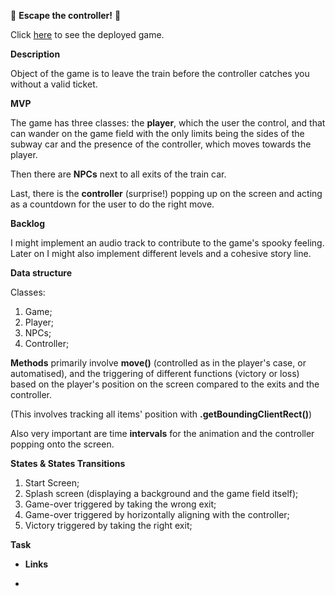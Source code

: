 🎃 **Escape the controller!** 🎃

Click <a href="http://127.0.0.1:5500/game.html">here</a> to see the deployed game.

**Description**

Object of the game is to leave the train before the controller catches you without a valid ticket.

**MVP**

The game has three classes: the **player**, which the user the control, and that can wander on the game field with the only limits being the sides of the subway car and the presence of the controller, which moves towards the player.

Then there are **NPCs** next to all exits of the train car.

Last, there is the **controller** (surprise!) popping up on the screen and acting as a countdown for the user to do the right move.

**Backlog**

I might implement an audio track to contribute to the game's spooky feeling.
Later on I might also implement different levels and a cohesive story line.

**Data structure**

Classes:

1. Game;
2. Player;
3. NPCs;
4. Controller;

**Methods** primarily involve **move()** (controlled as in the player's case, or automatised), and the triggering of different functions (victory or loss) based on the player's position on the screen compared to the exits and the controller.

(This involves tracking all items' position with **.getBoundingClientRect()**)

Also very important are time **intervals** for the animation and the controller popping onto the screen.

**States & States Transitions**

1. Start Screen;
2. Splash screen (displaying a background and the game field itself);
3. Game-over triggered by taking the wrong exit;
4. Game-over triggered by horizontally aligning with the controller;
5. Victory triggered by taking the right exit;

**Task**

- **Links**

-
